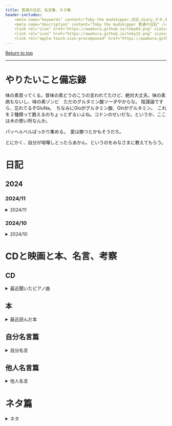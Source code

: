 ```yaml
---
title: 普通の日記、名言集、ネタ集
header-includes:
	<meta name="keywords" content="Toby the mudskipper,日記,diary,ネタ,名言集" />
	<meta name="description" content="Toby the mudskipper 普通の日記" />
	<link rel="icon" href="https://awakura.github.io/toby64.png" sizes="64x64" type="image/png" /> 
	<link rel="icon" href="https://awakura.github.io/toby32.png" sizes="32x32" type="image/png" />  
	<link rel="apple-touch-icon-precomposed" href="https://awakura.github.io/toby150.png" />
---
```


[Return to top](https://awakura.github.io/)

___

# やりたいこと備忘録

味の素買ってくる。昔味の素どうのこうの言われてたけど、絶対大丈夫。味の素病もないし、味の素ゾンビ　ただのグルタミン酸ソーダやからな。
陰謀論ですら、忘れてるぞGluNa。　ちなみにGluがグルタミン酸、Glnがグルタミン。　これを２種類って数えるのちょっとずるいよね。コドンのせいだな。というか、ここは木の使い所なんか。

パッヘルベルばっかり集める。　愛は勝つとかもそうだろ。

とにかく、自分が喧嘩しとったらあかん、というのをみなさまに教えてもらう。


# 日記

## 2024

### 2024/11

<details>
<summary>2024/11</summary>
<pre>


「糖質ゼロの次は、罪悪感がゼロの酒、を作ると儲かるきっと」
飲むと罪悪感はゼロになるので、飲む前、シラフの時の罪悪感ね。

ひっさびさにカキフライ家で作ったら、天地ひっくり返るくらい美味かった。　生牡蠣よりも、ちょっとだけ熱を入れた牡蠣が一番うまい派を信奉しています。　異論は認める。　でも、ある日生牡蠣派の奉行に呼び出されても、カキフライ踏み絵は出来ない。
突然、牛ユッケ禁止的な、お節介な法律が出来ても、　隠れカキシタンとして生きていきます。


この最近よく立ってる変な吊り橋なんなんだろうと思ったら、

Prestressed Concrete っていう、コンクリートに引っ張り応力をかけて強度を増して軽量にするための紐であって、支えていうわけではないらしい。紛らわしい。
なんていうんだっけ、エグゾーストブリッジ？エクスターナルブリッジ？
エターナルブリッジ？エクスガリバーブリッジ？　ほんまに思い出せん。

エクストラドーズド橋か。　なんか、やばい薬打ってそうな名前っすね。
ラーメン橋より物議を醸しそう。ラーメン橋は、主桁・橋脚・橋台が一体となっている橋らしいです。ラーメンは、ドイツ語で骨組みを意味するらしい。日本では豚骨を意味するから†似たようなものか。（魚の骨、鶏ガラんの場合もあり）


まあこんな平たい貼り方、吊り橋で実現しようとすると、角度的に応力がかかりすぎて無理っすよね。

<img src="https://commons.wikimedia.org/wiki/File:Tokunoyamahattoku_Bridge-1.jpg#/media/%E3%83%95%E3%82%A1%E3%82%A4%E3%83%AB:Tokunoyamahattoku_Bridge-1.jpg">

吊り橋は基本鋼鉄らしい。


紛らわしいタコの話


バランス、ファイバー、

新米うま過ぎ、味つき過ぎ。
そして、こんな素朴な味がどうして月を経るごとに劣化するのか、この時ばかりは時の過ぎゆくを恨む

新米や　なんで３月後　普通米
しづごころなく　味の散るらむ

この時ばかりは時の過ぎゆくを恨む


嬉しい気持ちを何にするか。

放課後の音楽室みたいなのを作る。

曲目、練習中かどうか、次の完成度
みんなで何を目指すか

ページ作るか、人呼ぶか。
　ページ作るか　鍵アカウントでやるか。
　　どれオープンにするか。

とにかく止まったらあかんモードで練習する。

　当たりが出る、幸運を待っている気がするのですよ。
ピアニストたちですら、歴史的名演は、ガチャ確率の高いガチャ

酒飲むかいで弾く。

　伴奏にピアニカで行こうか


俺にはセンスがないので、
とりあえず作ってみて有識者に突っ込まれて品質を上げていくという、謎のプロセスが必要なのです。

すげー良いタイトルに惹かれて本を借りれば、見たことある表紙で、よくよく考えたら家にあることに気づくダメ人間。

11/24

Giletteから、ふるさと納税で貝印の髭剃りに浮気したんだけど、全然きれなくてGilletteに戻ってきました。
僕が無精なのもでかいのだと思うので、貝印さんは悪くないと思うのですが、
貝印の４枚羽だと、髭を切るというよりは、引き抜く感じで超痛いです。
４枚羽がデカくて、凹んだところの髭がなかなか剃れなくて、じれったいです　Gilettai。
というわけで、Giletteに戻ってきました。lとtの数が合ってるか不明。大好きだから許して。


カツオの藁焼き、端っこが鰹節みたいになっていた。

もう一個、灯油缶を買ってきて風呂のお湯の排熱を利用をさらに効率化した。
うちだと月３k円くらい、暖房費が下がる。朝の




11/22

友人を誘って、昼から国立でピアノを弾く会をする。
集まってくれた友人の皆様まじでありがとう。
ほんまありがとう。

久々にグランドピアノ弾いたら、手元で弾いている音が低音ガリガリなってて、全然どんな音が出ているか分からず、
どう失敗したから、どうフォローしようかとか、メロディーのベロシティもどういうふうに出てるか全然分からず、
最後までどうやって弾いたらいいのか、全然コツも掴めなかった。とにかく、どんな音が出ているのか分からない。
昔、発表会だとか言ってみんなと頑張ったことがあったのか、三十年前一体どうやってこれを弾いたのか、
最後まで全く分からなかった。
全然修正できなくてびびった。
なんかいい方法あるんやろうか。
みんなどうしてるんや。


11/20

現在の技術、ITとかメカトロのテクノロジーを帆船に応用すれば、化石燃料なくてもガリガリ旅できるんじゃないだろうか、
と思って調べたら、２１世紀の帆を張ってる船がおった。
鋼鉄と炭素繊維でできた硬い帆は、コロンブスの時代の帆船とは似ても似つかないが、化石燃料の消費を5-8%削減してくれるそうだ。
天気予報などの情報をリアルタイムで取得し、もっとも風の恩恵を被れる航路を自動設計してくれるらしい。
おおお、未来。マジ２１世紀。商船三井すげえ。

こんなんあればいいんじゃない？がもうとっくに実装されて、結果を具体的な数値で叩き出してるのを見ると、なんか負けた気がする。

[MOL / Wind Challnger](https://www.mol-service.com/ja/blog/wind-challenger-path-to-zero-emission)



11/19

NHKでアイルランドの人が百人一首の話を、西洋のポエムとの比較として話をしてておもろかった。

西洋：　魂を掘り下げて、境地に辿り着いたところでポエム
百人一首：　社交的な道具としての側面が強く、人に公開する前提で書かれる。枕詞などの共通の公開された道具もある。
　もののあはれ、など日本の固有色はあるけど、結構、国・文化・年代を超えて、海外でも共感できるものが多い。

うちの坊主めくりでは、変なピンクの袈裟を着ていた蝉丸が人気やった。
蝉丸の歌はよくよくみたら沁みるね。無常感が、何気ない旅人の行き交う風景の中にあるし、
自分自身の前を、知っている人も知らない人も、いろんな人が通り過ぎていっていることに思いを馳せてしまう。
選者定家すごいね。

『後撰集』雑一・1089
これやこの　行くも帰るも　別れては
知るも知らぬも　逢坂（あふさか）の関

そういや逢坂さんが、「しんにょうの逢う、逢瀬のおうに、古い大坂の坂」と自己紹介するとよく「ああ、逢坂の関の」とコメントをする人いるらしく、それを評して曰く、「自己紹介が「勉強してた人検知器」もしくは「大阪人検知器」を兼ねる」と仰っていた。
大阪人は逢坂が大阪の由来となった、という話を１２００％古文で学ぶ。

蝉丸は、盲目の琵琶の名手であったとされている。ド派手な色の袈裟を着ているのもそのせいかもしれない。



11/18

嫁はんがフォークリフトの免許取りに行くつって、
フォークリフトの死傷事故がめっちゃ多いという話をしていた。
交通事故の次に多いとかいうから調べてみたけど、そこまでではなさそうだ。

-交通事故の死者数、大体年間2,500人くらい。
https://www.e-stat.go.jp/stat-search/files?page=1&layout=datalist&toukei=00130002&tstat=000001032793&cycle=7&year=20230&month=0

-それに対し労働災害は750人、墜落２００、道路で交通事故１５０、挟まれ巻き込まれ１００
https://www.mhlw.go.jp/content/11302000/001099504.pdf

そのうちフォークリフトの死亡災害は３４件
http://www.jiva.or.jp/pdf/23_SafetyDay_1-1.pdf

全然関係ないけど、フォークリフトって、発進と停止を繰り返しそうだから、バッテリーにして回生ブレーキや回生リフトつけたら、
すごい性能アガんじゃないの？って盛り上がってたら、もう各社余裕で作ってた。稼働時間がざっくり倍になるらしい。
フォークリフトって、物持ち上げるために重くないとあかんから、重いバッテリーと相性が良さそう。
http://www.toyota-lf.com/HPL/sp/system/index.html


11/17

ピアノ飲み会を開催するため、公民館や貸しスタジオを調べまくった。


11/16

先日、駒込あたりを歩いていたら「ソメイヨシノ発祥の地」みたいな石碑が立っていた。
調べてみると「ソメイヨシノ」は、江戸時代にこの辺りの染井という場所で作られたという話で、吉野は全く関係ない、イメージでつけたとのことだった。つまり、食品に「北海道」とつけたら、美味しく聞こえる感じに似ている。
ヨーグルトにブルガリアがついているとうまそうなあのパターンだ（ブルガリアは商標か何かで保護されていて、一定の製法らしいけど）
赤福と一緒で、すっかり馴染みになっているの凄いな、と思った。
<a href="https://ja.wikipedia.org/wiki/%E3%82%BD%E3%83%A1%E3%82%A4%E3%83%A8%E3%82%B7%E3%83%8E">ソメイヨシノ Wikipedia</a>


11/15
昔のチームと飲み会やりました。俺らが喧嘩しとったらあかん、っていうことを反省しました。
ホウボウの刺身は、エンガワと鯛を足したような、最高の味。これを方々に喧伝したい。

11/14
・訳のわからない文章は、本当にバカが書いたのか、焦って書いたのか、どちらかだ。（と、自分に言い聞かせておくと、そういう文章を読んでも腹が立たない）


11/13
定期的にポールモーリアのオリーブの首飾り が聴きたくなる。よくマジックの時流れてたアレ。
ベースラインと、
パンされたワウギター
ギザギザでゲートで、サスティンが底上げされたハープシコード、チェンバロか。一緒か。
イントロの、パンされたストリングたまらんな。
音が、テレビ向けの音やよね。中音域がつよくて、強いアタックの音がない、最初からコンプレッサーが聞いた様な音。

11/12
時は止まっていたが汽車は走っていた。
まもなく女子の改札係が坂町行が来ると告げた。父と私は今泉駅のホームに立って、米沢発坂町行の米坂線の列車が入って来るのを待った。こんな時でも汽車が走るのか、私は信じられない思いがしていた。
けれども、坂町行109列車は入ってきた。
いつもと同じ蒸気機関車が、動輪の間からホームに蒸気を吹きつけながら、何事もなかったかのように進入してきた。機関士も助士も、たしかに乗っていて、いつものように助役からタブレットの輪を受けとっていた。機関士たちは天皇の放送を聞かなかったのだろうか、あの放送は全国民が聞かねばならなかったはずだが、と私は思った。
昭和二〇年八月一五日正午という、予告された歴史的時刻を無視して、日本の汽車は時刻表通りに走っていたのである。
汽車が平然と走っていることで、私の中で止まっていた時間が、ふたたび動きはじめた。私ははじめて乗る米坂線の車窓風景に見入っていた。（宮脇俊三,『時刻表昭和史』,角川書店,2001,p249～p250）


11/09
バイクのナビ向けに、ヘルメットのスピーカーつけた。ヘルメットに、無理やり、メガネスリット作った。ホッチキスで止めただけ。雑すぎる。
音でかくなってめちゃ便利。というか、耳保護の音量サージが効いてて、それを切るまでは音がデカくならなかったので、銭失いかと思って焦った。

11/07
一人称が俺のクソ駄文を書きました。
クソ駄文の一人称には「俺」が似合う。

11/0x
名著は普遍性と個別性を兼ね備えているのだそうだ。その人ためだけに書かれた感じがある、というのが、人に広がる名著になるらしい。


</pre>
</details>

### 2024/10

<details>
<summary>2024/10</summary>
<pre>

10/29
小学校６年生のうち、宿題出さない新卒の先生のとこが一番私立中学に受かってたって話があるらしい。
ちょっと逆説的で面白い。


10/26
Oktoberfest Bier、久々。　うまかった。 ホフブロイのやつでいい。　ボジョレー・ヌーボーとかそんな上手くないけど、
Oktoberfestはうまいよ。　ひやおろしもうまい。ひやおろしが美味いというよりは、ひやおろしが流通しているメーカーくらいになるとみんなうまい。


わさび塩、ってブラジル感漂うよね。　ワサビジオ。　めっちゃTwotopに居そう。

10/20
ニュートンは実はリンゴを落ちるのを見て万有引力に気付いたのではなく、さくらんぼを見て、引き合う惑星たちに気づいたというトンデモ説を、天童説ということにする。


10/18
Speciesっていう1995年の映画、公開当時あらゆる生物学徒から「SpeciesっていうよりDomain違うだろ」って突っ込まれたんだろうなあ。　僕、物理化学やったら気づかんかったけど




10/??
越後ビールの、紫色の新作いただいた。
今年も美味しい。マジで神。
資本主義どこいった？
資本主義おいてけぼり？


</pre>
</details>




# CDと映画と本、名言、考察

## CD

<details>
<summary>最近聞いたピアノ曲</summary>
<pre>

RADU LUPU
 BRAHMS Twei Rhapsodien, Op 79 Klavierstuecke, opp.117-119
 Inter mezzoとか最高でした。いつも引いているIntermezzo in A, 確かこれをだれかに聞かせてもらって、引いてるんだと思うんですが、
今聞いても、技巧がこらされていて、メロディアス、変化するうねりも本当に美しい。
intermezzo in Aのメロディーの、要所要所のためがすごい。エロい。

ただこの版、ホールのリバーブが長すぎて、BalladeとかTwei Rhapsodienのときとか、ちょっと気になるんです。
もうちょっとリバーブ短いホールのほうがよかった。
でもIntermezzoと、その前後のバラードは最高です。


Pollini
Schumann Fantasie Op.17, Sonate Op.11
シューマン、ってなんとなく、ロマン派ともいいきれないような単純さがあるわりに、
オクターブとびまくって難しくて、引くのも聴くのも避けてました。下手が目立つ曲なんすよ。
　しかしこの、情熱的な解釈で、プロが弾いてるのを聞いて感動しました。

Beethoven
 Sonate 30、　ベートーヴェンってバロックっぽさが抜けきれない早引きマシンのイメージがあってあんまり好きじゃなかったんですが、
 ちょっと今回好きになりました。もうちょっと聞いてみようと思います。


Backhaus Brahms Recital
　あんまり好きじゃないです。　エロくない。たんたんと引いている

Backhaus Bach Recital
　めちゃいいです。Adagio系の、速度が上がったり下がったりする美しいトリルにまじやられます。
Bachならではの、スタッカート連発系の音とかも、丁寧に引き分けたり、１フレーズの中に　強弱、テンポ展開が織り込まれている曲が多くて好きです。


Piano Works / Kempff
KenpffのBach
ケンプのバッハってかくと、憲法の発布、みたいですよね。いや待てよ、絹布の半被をくださるのかもしれない。
確かに３声をきれいに引き分けてるねんけど、
ペダル踏みまくりで弾いてはって、
まあ、コラールとか、人の望みの喜びよ、だからそれもしょーがないんかなー
と思いつつ、俺がバッハに求めているのはコレジャネナイロボだった。
他のを聞きたいです。

AMC-160
Horowitz Haydn ピアノソナタ５２、48,34,23
　結構おもろいんやなあと思いました。バッハとはまた違うメロディアスな音だったと思います。
　バックハウスさんが弾いたんだときいておりますが、うまかったのです。

アシュケナージのスクリャービン　Op.20
スクリャービンのピアノ協奏曲面白いですね。映画音楽とクラシックの間にある様な、煩悶が伝わってくる美しいメロディー
録音も優等生で、上記の他のCDと比較すると、あまりに普通のクラシックCDでした。
普通に良いです。


</pre>
</details>



## 本

<details>
<summary>最近読んだ本</summary>
<pre>


</pre>
</details>





## 自分名言篇

<details>
<summary>自分名言</summary>
<pre>
リプトンのレモンティーは３倍に希釈しても、まあまあリプトンのレモンティーのままなの凄い

努力系って、２つに分かれると思うんですよね。
本当に結果を求めて戦略的にやっているのと、ただ幸運待ちの努力と。

</pre>
</details>

## 他人名言篇

<details>
<summary>他人名言</summary>
<pre>
・訳のわからない文章は、本当にバカが書いたのか、焦って書いたのか、どちらかだ。（と、自分に言い聞かせておくと、そういう文章を読んでも腹が立たない）

・名著は普遍性と個別性を兼ね備えているのだそうだ。その人ためだけに書かれた感じがある、それを、いろんな人が感じる、という本が、人に広がる名著になるらしい。　１００分で名著、ドリトル先生の回でどなたかが仰っていた。　名著かどうかは分からないけど、万人受けする条件なのは間違いない。

顕示的間暇

1. 競技（Agon） · 2. 偶然（Alea） · 3. 模倣（Mimicry） · 4. 魅惑（Ilinx）

どれもルールによって、社会から切り離されてる。
nNNNNNN


</pre>
</details>



# ネタ篇

<details>
<summary>ネタ</summary>
<pre>
・やっとモーターのコイルがあったまってきたところだぜ、って変だよね。抵抗上がるから効率下がるよね、って誰かが言ってた。

</details>



